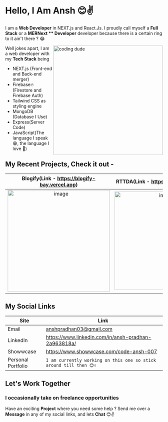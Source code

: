 # Hello, I Am Ansh 😊✌️

I am a **Web Developer** in NEXT.js and React.Js. I proudly call myself a **Full Stack**  or a **MERNext ** Developer** developer because there is a certain ring to it ain't there ? 😂

<img src="https://user-images.githubusercontent.com/106673696/222108786-b80b8303-e032-4db3-a756-ae879fd8f857.gif" width="350" alt="coding dude" align="right">

  Well jokes apart, I am a web developer with my **Tech Stack** being 
- NEXT.js (Front-end and Back-end merger)        
- Firebase🔥(Firestore and Firebase Auth)                                     
- Tailwind CSS as styling engine
- MongoDB (Database I Use)
- Express(Server Code)
- JavaScript(The language I speak 😁, the language I love 💖)

## My Recent Projects, Check it out -

  Blogify(Link - https://blogify-bay.vercel.app)|  RTTDA(Link - https://rttda.vercel.app/)
:-------------------------:|:-------------------------:
<img width="326" alt="image" src="https://user-images.githubusercontent.com/106673696/222103008-b0534c34-93fa-4a3a-9287-5dfe9a9309ab.png"> | <img width="315" alt="image" src="https://user-images.githubusercontent.com/106673696/222105542-0da5797c-8aeb-40e9-96e0-801bd3184875.png">

## My Social Links 
|Site| Link |
|--|--|
|Email|anshpradhan03@gmail.com|
| LinkedIn    | https://www.linkedin.com/in/ansh-pradhan-2a963818a/ |
|Showwcase |https://www.showwcase.com/code-ansh-007|
|Personal Portfolio|`I am currently working on this one so stick around till then 😊✌️`

## Let's Work Together 

### I occasionally take on freelance opportunities
Have an exciting **Project** where you need some help ?
Send me over a **Message** in any of my social links, and lets **Chat** 😊✌️



